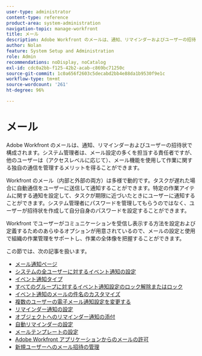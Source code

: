 ```yaml
---
user-type: administrator
content-type: reference
product-area: system-administration
navigation-topic: manage-workfront
title: メール
description: Adobe Workfront のメールは、通知、リマインダーおよびユーザーの招待状で構成されます。システム管理者は、メール設定の多くを担当する責任者ですが、他のユーザーは（アクセスレベルに応じて）、メール機能を使用して作業に関する独自の通信を管理するメリットを得ることができます。
author: Nolan
feature: System Setup and Administration
role: Admin
recommendations: noDisplay, noCatalog
exl-id: cdc0a2bb-f125-42b2-acab-c869bc71250c
source-git-commit: 1c0a656f2603c5decabd2bb4e88da1b9530f9e1c
workflow-type: tm+mt
source-wordcount: '261'
ht-degree: 96%

---
```


# メール

Adobe Workfront のメールは、通知、リマインダーおよびユーザーの招待状で構成されます。システム管理者は、メール設定の多くを担当する責任者ですが、他のユーザーは（アクセスレベルに応じて）、メール機能を使用して作業に関する独自の通信を管理するメリットを得ることができます。

Workfront のメール（内部と外部の両方）は多様で動的です。タスクが遅れた場合に自動通信をユーザーに送信して通知することができます。特定の作業アイテムに関する通知を設定して、タスクが期限に近づいたときにユーザーに通知することができます。システム管理者にパスワードを管理してもらうのではなく、ユーザーが招待状を作成して自分自身のパスワードを設定することができます。

Workfront でユーザーがコミュニケーションを受信し表示する方法を設定および定義するためのあらゆるオプションが用意されているので、メールの設定と使用で組織の作業管理をサポートし、作業の全体像を把握することができます。

この節では、次の記事を扱います。

* [メール通知ページ](../../../administration-and-setup/manage-workfront/emails/email-notifications-page.md)
* [システムの全ユーザーに対するイベント通知の設定](../../../administration-and-setup/manage-workfront/emails/configure-event-notifications-for-everyone-in-the-system.md)
* [イベント通知タイプ](../../../administration-and-setup/manage-workfront/emails/event-notifications-available-in-wf.md)
* [すべてのグループに対するイベント通知設定のロック解除またはロック](../../../administration-and-setup/manage-workfront/emails/unlock-configuration-of-event-notifications-for-groups.md)
* [イベント通知のメールの件名のカスタマイズ](../../../administration-and-setup/manage-workfront/emails/custom-email-subjects-event-notification.md)
* [複数のユーザーの電子メール通知設定を変更する](../../../administration-and-setup/manage-workfront/emails/modify-email-notification-settings-user-profiles.md)
* [リマインダー通知の設定](../../../administration-and-setup/manage-workfront/emails/set-up-reminder-notifications.md)
* [オブジェクトへのリマインダー通知の添付](../../../workfront-basics/using-notifications/attach-reminder-notification-object.md)
* [自動リマインダーの設定](../../../administration-and-setup/manage-workfront/emails/setting-up-automatic-reminders.md)
* [メールテンプレートの設定](../../../administration-and-setup/manage-workfront/emails/configure-email-templates.md)
* [Adobe Workfront アプリケーションからのメールの許可](../../../administration-and-setup/manage-workfront/emails/allow-emails-from-wf-app.md)
* [新規ユーザーへのメール招待の管理](../../../administration-and-setup/manage-workfront/emails/manage-email-invitations.md)
